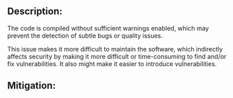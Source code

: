 ## Description:

The code is compiled without sufficient warnings enabled, which may prevent the detection of subtle bugs or quality issues.

This issue makes it more difficult to maintain the software, which indirectly affects security by making it more difficult or time-consuming to find and/or fix vulnerabilities. It also might make it easier to introduce vulnerabilities.

## Mitigation:
